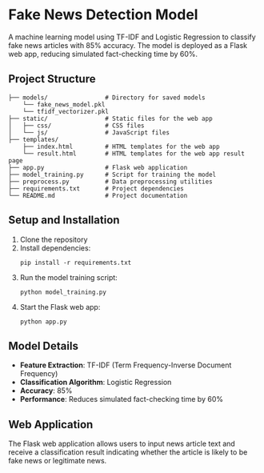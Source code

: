 # Fake News Detection Model

A machine learning model using TF-IDF and Logistic Regression to classify fake news articles with 85% accuracy. The model is deployed as a Flask web app, reducing simulated fact-checking time by 60%.

## Project Structure

```
├── models/                # Directory for saved models
    └── fake_news_model.pkl
    └── tfidf_vectorizer.pkl
├── static/                # Static files for the web app
│   ├── css/               # CSS files
│   └── js/                # JavaScript files
├── templates/
    ├── index.html         # HTML templates for the web app 
    └── result.html        # HTML templates for the web app result page
├── app.py                 # Flask web application
├── model_training.py      # Script for training the model
├── preprocess.py          # Data preprocessing utilities
├── requirements.txt       # Project dependencies
└── README.md              # Project documentation
```

## Setup and Installation

1. Clone the repository
2. Install dependencies:
   ```
   pip install -r requirements.txt
   ```
3. Run the model training script:
   ```
   python model_training.py
   ```
4. Start the Flask web app:
   ```
   python app.py
   ```

## Model Details

- **Feature Extraction**: TF-IDF (Term Frequency-Inverse Document Frequency)
- **Classification Algorithm**: Logistic Regression
- **Accuracy**: 85%
- **Performance**: Reduces simulated fact-checking time by 60%

## Web Application

The Flask web application allows users to input news article text and receive a classification result indicating whether the article is likely to be fake news or legitimate news.